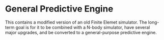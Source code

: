# General Predictive Engine
This contains a modified version of an old Finite Elemet simulator. The long-term goal is for it to be combined with a N-body simulator, have several major upgrades, and be converted to a general-purpose predictive engine.
